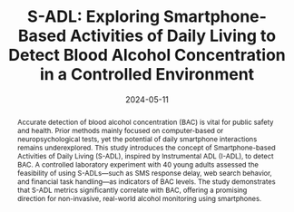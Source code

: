 ---
title: "S-ADL: Exploring Smartphone-Based Activities of Daily Living to Detect Blood Alcohol Concentration in a Controlled Environment"
authors: "Hansoo Lee, Auk Kim, SangWon Bae, Uichin Lee"
journal: "Proceedings of the CHI Conference on Human Factors in Computing Systems"
type: "Conference"
pages: "1–25"
date: "2024-05-11"
year: "2024"
award: "Best Paper Honorable Mention Award"
doi: "https://doi.org/10.1145/3613904.3642832"
abstract: |
  Accurate detection of blood alcohol concentration (BAC) is vital for public safety and health. Prior methods mainly focused on computer-based or neuropsychological tests, yet the potential of daily smartphone interactions remains underexplored. This study introduces the concept of Smartphone-based Activities of Daily Living (S-ADL), inspired by Instrumental ADL (I-ADL), to detect BAC. A controlled laboratory experiment with 40 young adults assessed the feasibility of using S-ADLs—such as SMS response delay, web search behavior, and financial task handling—as indicators of BAC levels. The study demonstrates that S-ADL metrics significantly correlate with BAC, offering a promising direction for non-invasive, real-world alcohol monitoring using smartphones.
paper: "/paper/CHI24SADL.pdf"
slide: ""
video: "https://www.youtube.com/watch?v=X4jMDuCoaOA"
tags: ["Top Conference"]
---